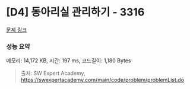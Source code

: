 # [D4] 동아리실 관리하기 - 3316 

[문제 링크](https://swexpertacademy.com/main/code/problem/problemDetail.do?contestProbId=AWBnFuhqxE8DFAWr) 

### 성능 요약

메모리: 14,172 KB, 시간: 197 ms, 코드길이: 1,180 Bytes



> 출처: SW Expert Academy, https://swexpertacademy.com/main/code/problem/problemList.do